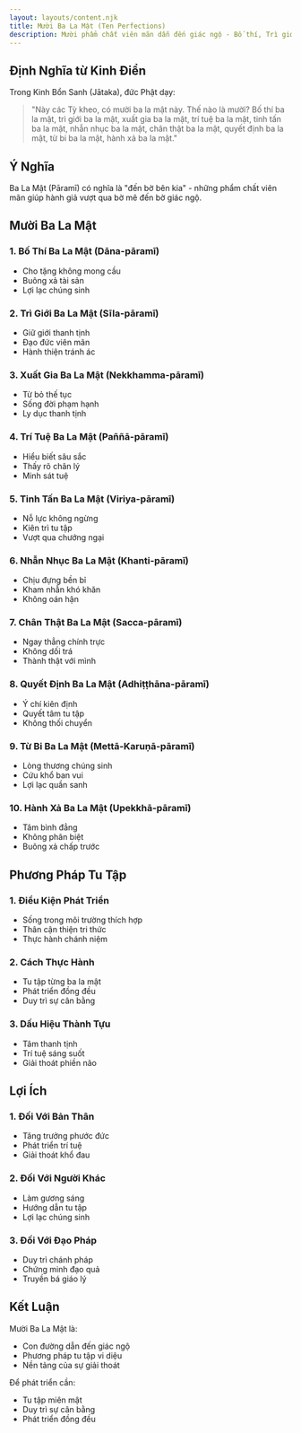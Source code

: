 ```yaml
---
layout: layouts/content.njk
title: Mười Ba La Mật (Ten Perfections)
description: Mười phẩm chất viên mãn dẫn đến giác ngộ - Bố thí, Trì giới, Xuất gia, Trí tuệ, Tinh tấn, Nhẫn nhục, Chân thật, Quyết định, Từ bi, Hành xả
---
```


## Định Nghĩa từ Kinh Điển

Trong Kinh Bổn Sanh (Jātaka), đức Phật dạy:

> "Này các Tỳ kheo, có mười ba la mật này. Thế nào là mười? Bố thí ba la mật, trì giới ba la mật, xuất gia ba la mật, trí tuệ ba la mật, tinh tấn ba la mật, nhẫn nhục ba la mật, chân thật ba la mật, quyết định ba la mật, từ bi ba la mật, hành xả ba la mật."

## Ý Nghĩa

Ba La Mật (Pāramī) có nghĩa là "đến bờ bên kia" - những phẩm chất viên mãn giúp hành giả vượt qua bờ mê đến bờ giác ngộ.

## Mười Ba La Mật

### 1. Bố Thí Ba La Mật (Dāna-pāramī)
- Cho tặng không mong cầu
- Buông xả tài sản
- Lợi lạc chúng sinh

### 2. Trì Giới Ba La Mật (Sīla-pāramī)
- Giữ giới thanh tịnh
- Đạo đức viên mãn
- Hành thiện tránh ác

### 3. Xuất Gia Ba La Mật (Nekkhamma-pāramī)
- Từ bỏ thế tục
- Sống đời phạm hạnh
- Ly dục thanh tịnh

### 4. Trí Tuệ Ba La Mật (Paññā-pāramī)
- Hiểu biết sâu sắc
- Thấy rõ chân lý
- Minh sát tuệ

### 5. Tinh Tấn Ba La Mật (Viriya-pāramī)
- Nỗ lực không ngừng
- Kiên trì tu tập
- Vượt qua chướng ngại

### 6. Nhẫn Nhục Ba La Mật (Khanti-pāramī)
- Chịu đựng bền bỉ
- Kham nhẫn khó khăn
- Không oán hận

### 7. Chân Thật Ba La Mật (Sacca-pāramī)
- Ngay thẳng chính trực
- Không dối trá
- Thành thật với mình

### 8. Quyết Định Ba La Mật (Adhiṭṭhāna-pāramī)
- Ý chí kiên định
- Quyết tâm tu tập
- Không thối chuyển

### 9. Từ Bi Ba La Mật (Mettā-Karuṇā-pāramī)
- Lòng thương chúng sinh
- Cứu khổ ban vui
- Lợi lạc quần sanh

### 10. Hành Xả Ba La Mật (Upekkhā-pāramī)
- Tâm bình đẳng
- Không phân biệt
- Buông xả chấp trước

## Phương Pháp Tu Tập

### 1. Điều Kiện Phát Triển
- Sống trong môi trường thích hợp
- Thân cận thiện tri thức
- Thực hành chánh niệm

### 2. Cách Thực Hành
- Tu tập từng ba la mật
- Phát triển đồng đều
- Duy trì sự cân bằng

### 3. Dấu Hiệu Thành Tựu
- Tâm thanh tịnh
- Trí tuệ sáng suốt
- Giải thoát phiền não

## Lợi Ích

### 1. Đối Với Bản Thân
- Tăng trưởng phước đức
- Phát triển trí tuệ
- Giải thoát khổ đau

### 2. Đối Với Người Khác
- Làm gương sáng
- Hướng dẫn tu tập
- Lợi lạc chúng sinh

### 3. Đối Với Đạo Pháp
- Duy trì chánh pháp
- Chứng minh đạo quả
- Truyền bá giáo lý

## Kết Luận

Mười Ba La Mật là:
- Con đường dẫn đến giác ngộ
- Phương pháp tu tập vi diệu
- Nền tảng của sự giải thoát

Để phát triển cần:
- Tu tập miên mật
- Duy trì sự cân bằng
- Phát triển đồng đều
